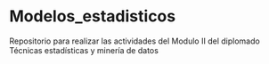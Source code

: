 # Modelos_estadisticos
Repositorio para realizar las actividades del Modulo II del diplomado Técnicas estadísticas y minería de datos

